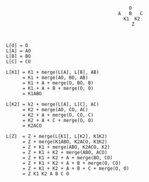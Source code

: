                                                   O
                                              A   B   C
                                                K1  K2
                                                   Z
     
     
     
     L[O] = O
     L[A] = AO
     L[B] = BO
     L[C] = CO
     
     L[K1] = K1 + merge(L[A], L[B], AB)
           = K1 + merge(AO, BO, AB)
           = K1 + A + merge(O, BO, B)
           = K1 + A + B + merge(O, O)
           = K1ABO
          
     L[K2] = k2 + merge(L[A], L[C], AC)
           = K2 + merge(AO, CO, AC)
           = K2 + A + merge(O, CO, C)
           = K2 + A + C + merge(O, O)
           = K2ACO
           
     L[Z]  = Z + merge(L[K1], L[K2], K1K2)
           = Z + merge(K1ABO, K2ACO, K1K2)
           = Z + K1 + merge(ABO, K2ACO, K2)
           = Z + K1 + K2 + merge(ABO, ACO)
           = Z + K1 + K2 + A + merge(BO, CO)
           = Z + K1 + K2 + A + B + merge(O, CO)
           = Z + K1 + K2 + A + B + C + merge(O, O)
           = Z K1 K2 A B C O
     
